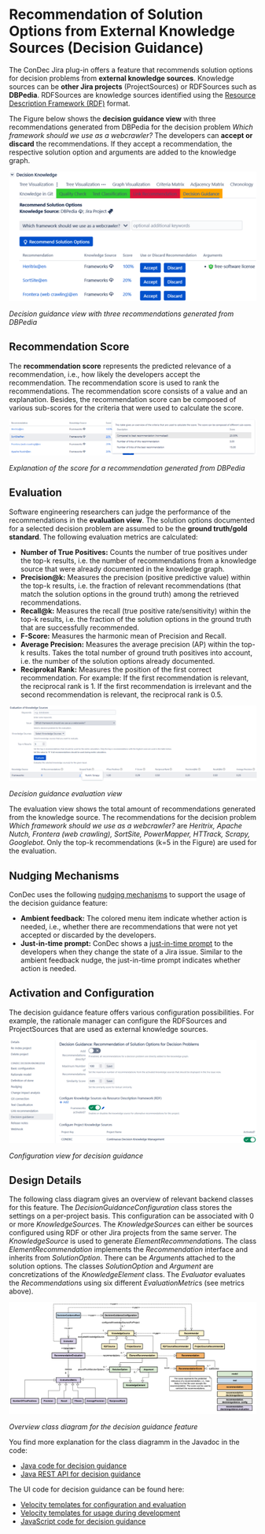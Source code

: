 # Recommendation of Solution Options from External Knowledge Sources (Decision Guidance)

The ConDec Jira plug-in offers a feature that recommends solution options for decision problems from **external knowledge sources**.
Knowledge sources can be **other Jira projects** (ProjectSources) or RDFSources such as **DBPedia**. 
RDFSources are knowledge sources identified using the [Resource Description Framework (RDF)](https://en.wikipedia.org/wiki/Resource_Description_Framework) format.

The Figure below shows the **decision guidance view** with three recommendations generated from DBPedia 
for the decision problem *Which framework should we use as a webcrawler?*
The developers can **accept or discard** the recommendations.
If they accept a recommendation, the respective solution option and arguments are added to the knowledge graph.

![Decision guidance view with three recommendations generated from DBPedia](../screenshots/decision_guidance_webcrawler.png)

*Decision guidance view with three recommendations generated from DBPedia*

## Recommendation Score
The **recommendation score** represents the predicted relevance of a recommendation, i.e., how likely the developers accept the recommendation.
The recommendation score is used to rank the recommendations.
The recommendation score consists of a value and an explanation. 
Besides, the recommendation score can be composed of various sub-scores for the criteria that were used to calculate the score.

![Explanation of the score for a recommendation generated from DBPedia](../screenshots/decision_guidance_recommendation_score.png)

*Explanation of the score for a recommendation generated from DBPedia*

## Evaluation
Software engineering researchers can judge the performance of the recommendations in the **evaluation view**.
The solution options documented for a selected decision problem are assumed to be the **ground truth/gold standard**.
The following evaluation metrics are calculated:

- **Number of True Positives:** Counts the number of true positives under the top-k results, 
i.e. the number of recommendations from a knowledge source that were already documented in the knowledge graph.
- **Precision@k:** Measures the precision (positive predictive value) within the top-k results, 
i.e. the fraction of relevant recommendations (that match the solution options in the ground truth) among the retrieved recommendations.
- **Recall@k:** Measures the recall (true positive rate/sensitivity) within the top-k results, 
i.e. the fraction of the solution options in the ground truth that are successfully recommended.
- **F-Score:** Measures the harmonic mean of Precision and Recall.
- **Average Precision:** Measures the average precision (AP) within the top-k results. 
Takes the total number of ground truth positives into account, i.e. the number of the solution options already documented.
- **Reciprokal Rank:** Measures the position of the first correct recommendation. 
For example: If the first recommendation is relevant, the reciprocal rank is 1. 
If the first recommendation is irrelevant and the second recommendation is relevant, the reciprocal rank is 0.5.

![Decision guidance evaluation view](../screenshots/decision_guidance_evaluation.png)

*Decision guidance evaluation view*

The evaluation view shows the total amount of recommendations generated from the knowledge source.
The recommendations for the decision problem *Which framework should we use as a webcrawler?* are
*Heritrix, Apache Nutch, Frontera (web crawling), SortSite, PowerMapper, HTTrack, Scrapy, Googlebot*.
Only the top-k recommendations (k=5 in the Figure) are used for the evaluation.

## Nudging Mechanisms
ConDec uses the following [nudging mechanisms](nudging.md) to support the usage of the decision guidance feature:

- **Ambient feedback:** The colored menu item indicate whether action is needed, i.e., 
whether there are recommendations that were not yet accepted or discarded by the developers.
- **Just-in-time prompt:** ConDec shows a [just-in-time prompt](../screenshots/nudging_prompt.png) to the developers when they change the state of a Jira issue.
Similar to the ambient feedback nudge, the just-in-time prompt indicates whether action is needed.

## Activation and Configuration
The decision guidance feature offers various configuration possibilities.
For example, the rationale manager can configure the RDFSources and ProjectSources that are used as external knowledge sources.

![Configuration view for decision guidance](../screenshots/config_decision_guidance.png)

*Configuration view for decision guidance*

## Design Details
The following class diagram gives an overview of relevant backend classes for this feature.
The *DecisionGuidanceConfiguration* class stores the settings on a per-project basis. 
This configuration can be associated with 0 or more *KnowledgeSource*s. 
The *KnowledgeSource*s can either be sources configured using RDF or other Jira projects from the same server. 
The *KnowledgeSource* is used to generate *ElementRecommendation*s.
The class *ElementRecommendation* implements the *Recommendation* interface and inherits from *SolutionOption*. 
There can be *Argument*s attached to the solution options. 
The classes *SolutionOption* and *Argument* are concretizations of the *KnowledgeElement* class.
The *Evaluator* evaluates the *Recommendation*s using six different *EvaluationMetric*s (see metrics above).

![Overview class diagram](../diagrams/class_diagram_decision_guidance.png)

*Overview class diagram for the decision guidance feature*

You find more explanation for the class diagramm in the Javadoc in the code:

- [Java code for decision guidance](../../src/main/java/de/uhd/ifi/se/decision/management/jira/recommendation/decisionguidance)
- [Java REST API for decision guidance](../../src/main/java/de/uhd/ifi/se/decision/management/jira/rest/DecisionGuidanceRest.java)

The UI code for decision guidance can be found here:

- [Velocity templates for configuration and evaluation](../../src/main/resources/templates/settings/decisionguidance)
- [Velocity templates for usage during development](../../src/main/resources/templates/tabs/recommendation)
- [JavaScript code for decision guidance](../../src/main/resources/js/recommendation)